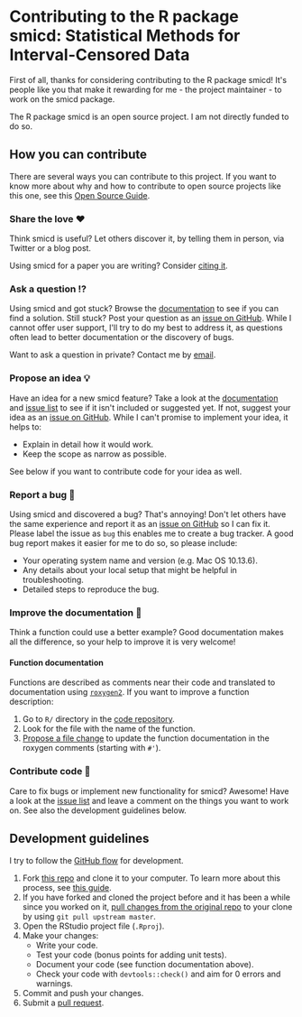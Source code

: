 # Contributing to the R package smicd: Statistical Methods for Interval-Censored Data

<!-- This CONTRIBUTING.md is adapted from https://gist.github.com/peterdesmet/e90a1b0dc17af6c12daf6e8b2f044e7c -->

First of all, thanks for considering contributing to the R package smicd! It's people like you that make it rewarding for me - the project maintainer - to work on the smicd package. 

The R package smicd is an open source project. I am not directly funded to do so.

[repo]: https://github.com/chiquadrat/ICD
[issues]: https://github.com/chiquadrat/ICD/issues
[new_issue]: https://github.com/chiquadrat/ICD/issues/new
[website]: https://cran.r-project.org/web/packages/smicd/smicd.pdf
[citation]: https://www.r-bloggers.com/2018/08/how-to-cite-packages/
[email]: mailto:paul.w@gmx.net


## How you can contribute

There are several ways you can contribute to this project. If you want to know more about why and how to contribute to open source projects like this one, see this [Open Source Guide](https://opensource.guide/how-to-contribute/).

### Share the love ❤️

Think smicd is useful? Let others discover it, by telling them in person, via Twitter or a blog post.

Using smicd for a paper you are writing? Consider [citing it][citation].

### Ask a question ⁉️

Using smicd and got stuck? Browse the [documentation][website] to see if you can find a solution. Still stuck? Post your question as an [issue on GitHub][new_issue]. While I cannot offer user support, I'll try to do my best to address it, as questions often lead to better documentation or the discovery of bugs.

Want to ask a question in private? Contact me by [email][email].

### Propose an idea 💡

Have an idea for a new smicd feature? Take a look at the [documentation][website] and [issue list][issues] to see if it isn't included or suggested yet. If not, suggest your idea as an [issue on GitHub][new_issue]. While I can't promise to implement your idea, it helps to:

* Explain in detail how it would work.
* Keep the scope as narrow as possible.

See below if you want to contribute code for your idea as well.

### Report a bug 🐛

Using smicd and discovered a bug? That's annoying! Don't let others have the same experience and report it as an [issue on GitHub][new_issue] so I can fix it. Please label the issue as `bug` this enables me to create a bug tracker. A good bug report makes it easier for me to do so, so please include:

* Your operating system name and version (e.g. Mac OS 10.13.6).
* Any details about your local setup that might be helpful in troubleshooting.
* Detailed steps to reproduce the bug.

### Improve the documentation 📖

Think a function could use a better example? Good documentation makes all the difference, so your help to improve it is very welcome!


#### Function documentation

Functions are described as comments near their code and translated to documentation using [`roxygen2`](https://klutometis.github.io/roxygen/). If you want to improve a function description:

1. Go to `R/` directory in the [code repository][repo].
2. Look for the file with the name of the function.
3. [Propose a file change](https://help.github.com/articles/editing-files-in-another-user-s-repository/) to update the function documentation in the roxygen comments (starting with `#'`).

### Contribute code 📝

Care to fix bugs or implement new functionality for smicd? Awesome! Have a look at the [issue list][issues] and leave a comment on the things you want to work on. See also the development guidelines below.

## Development guidelines

I try to follow the [GitHub flow](https://guides.github.com/introduction/flow/) for development.

1. Fork [this repo][repo] and clone it to your computer. To learn more about this process, see [this guide](https://guides.github.com/activities/forking/).
2. If you have forked and cloned the project before and it has been a while since you worked on it, [pull changes from the original repo](https://help.github.com/articles/merging-an-upstream-repository-into-your-fork/) to your clone by using `git pull upstream master`.
3. Open the RStudio project file (`.Rproj`).
4. Make your changes:
    * Write your code.
    * Test your code (bonus points for adding unit tests).
    * Document your code (see function documentation above).
    * Check your code with `devtools::check()` and aim for 0 errors and warnings.
5. Commit and push your changes.
6. Submit a [pull request](https://guides.github.com/activities/forking/#making-a-pull-request).
